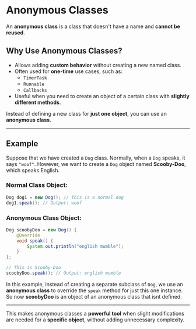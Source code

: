 # Anonymous Classes

An **anonymous class** is a class that doesn't have a name and **cannot be reused**.

## Why Use Anonymous Classes?

- Allows adding **custom behavior** without creating a new named class.
- Often used for **one-time** use cases, such as:
  - `TimerTask`
  - `Runnable`
  - `Callbacks`
- Useful when you need to create an object of a certain class with **slightly different methods**.

Instead of defining a new class for **just one object**, you can use an **anonymous class**.

---
## Example

Suppose that we have created a `Dog` class. Normally, when a `Dog` speaks, it says `"woof"`.
However, we want to create a `Dog` object named **Scooby-Doo**, which speaks English.

### Normal Class Object:
```java
Dog dog1 = new Dog(); // This is a normal dog
dog1.speak(); // Output: woof
```

### Anonymous Class Object:
```java
Dog scoobyDoo = new Dog() {	
    @Override
    void speak() {
        System.out.println("english mumble");
    }
}; 

// This is Scooby-Doo
scoobyDoo.speak(); // Output: english mumble
```

In this example, instead of creating a separate subclass of `Dog`, we use an **anonymous class** to override the `speak` method for just this one instance. So now **scoobyDoo** is an object of an anonymous class that isnt defined.

---

This makes anonymous classes a **powerful tool** when slight modifications are needed for a **specific object**, without adding unnecessary complexity.

